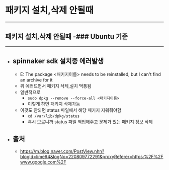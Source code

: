 
# 패키지 설치,삭제 안될때
---------------------------------------


## 패키지 설치,삭제 안될때 -### Ubuntu 기준
---------------------------------------

- ## spinnaker sdk 설치중 에러발생
	- E: The package <패키지이름> needs to be reinstalled, but I can't find an archive for it
	- 위 에러뜨면서 패키지 삭제,설치 먹통됨
	- 일반적으로
		+ ```sudo dpkg --remove --force-all <패키지이름> ```
		+ 이렇게 하면 패키지 삭제가능
	- 이것도 안되면 status 파일에서 해당 패키지 지워줘야함
		+ ``` cd /var/lib/dpkg/status ```
		+ 혹시 모르니까 status 파일 백업해주고 문제가 있는 패키지 정보 삭제


- ## 출처
	- https://m.blog.naver.com/PostView.nhn?blogId=lime94&logNo=220809772291&proxyReferer=https:%2F%2Fwww.google.com%2F